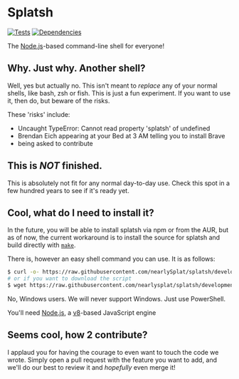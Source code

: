 # Splatsh
[![Tests](https://github.com/nearlySplat/splatsh/actions/workflows/test.yml/badge.svg?branch=development)](https://github.com/nearlySplat/splatsh/actions/workflows/test.yml) [![Dependencies](https://david-dm.org/nearlysplat/splatsh.svg)](https://github.com/nearlysplat/splatsh/blob/development/package.json)

The [Node.js](https://nodejs.org)-based command-line shell for everyone!

## Why. Just why. Another shell?

Well, yes but actually no. This isn't meant to _replace_ any of your normal shells, like bash, zsh or fish. This is just a fun experiment. If you want to use it, then do, but beware of the risks.

These 'risks' include:

- Uncaught TypeError: Cannot read property 'splatsh' of undefined
- Brendan Eich appearing at your Bed at 3 AM telling you to install Brave
- being asked to contribute

## __**This is _NOT_ finished.**__

This is absolutely not fit for any normal day-to-day use. Check this spot in a few hundred years to see if it's ready yet.

## Cool, what do I need to install it?

In the future, you will be able to install splatsh via npm or from the AUR, but as of now, the current workaround is to install the source for splatsh and build directly with [`make`](https://en.m.wikipedia.org/wiki/Make_(software)).

There is, however an easy shell command you can use. It is as follows:
```sh
$ curl -o- https://raw.githubusercontent.com/nearlySplat/splatsh/development/scripts/install.sh | bash
# or if you want to download the script
$ wget https://raw.githubusercontent.com/nearlysplat/splatsh/development/scripts/install.sh
```

No, Windows users. We will never support Windows. Just use PowerShell.

You'll need [Node.js](https://nodejs.org), a [v8](https://v8.dev)-based JavaScript engine

## Seems cool, how 2 contribute?
I applaud you for having the courage to even want to touch the code we wrote. Simply open a pull request with the feature you want to add, and we'll do our best to review it and *hopefully* even merge it!
